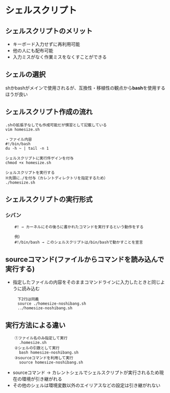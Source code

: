 # シェルスクリプト

## シェルスクリプトのメリット
- キーボード入力せずに再利用可能
- 他の人にも配布可能
- 入力ミスがなく作業ミスをなくすことができる

## シェルの選択
shかbashがメインで使用されるが、互換性・移植性の観点から**bash**を使用するほうが良い

## シェルスクリプト作成の流れ

    .shの拡張子なしでも作成可能だが慣習として記載している
    vim homesize.sh
    
    ・ファイル内容
    #!/bin/bash
    du -h ~ | tail -n 1
    
    シェルスクリプトに実行件ゲインを付与
    chmod +x homesize.sh
    
    シェルスクリプトを実行する
    ※先頭に./を付与（カレントディレクトリを指定するため）
    ./homesize.sh

## シェルスクリプトの実行形式

### シバン
        #! → カーネルにその後ろに書かれたコマンドを実行するという動作をする
        
        例）
        #!/bin/bash → このシェルスクリプトは/bin/bashで動かすことを宣言

## sourceコマンド(ファイルからコマンドを読み込んで実行する)
- 指定したファイルの内容をそのままコマンドラインに入力したときと同じように読み込む

        下2行は同義
        source ./homesize-noshibang.sh
        ../homesize-noshibang.sh

## 実行方法による違い
        ①ファイル名のみ指定して実行
          .homesize.sh
        ②シェルの引数として実行
          bash homesize-noshibang.sh
        ③sourceコマンドを利用して実行
          source homesize-noshibang.sh

- sourceコマンド → カレントシェルでシェルスクリプトが実行されるため現在の環境が引き継がれる
- その他のシェルは環境変数以外のエイリアスなどの設定は引き継がれない
